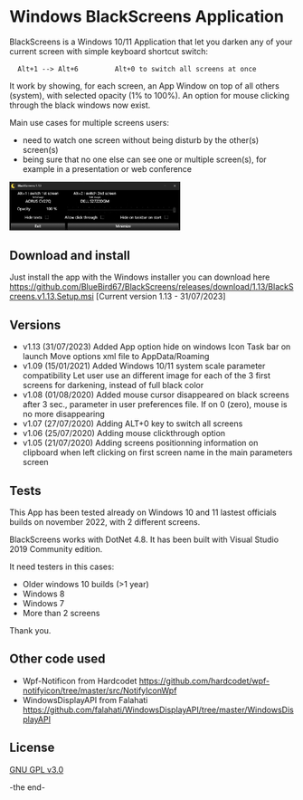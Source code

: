 # Windows BlackScreens Application

BlackScreens is a Windows 10/11 Application that let you darken any of your current screen with simple keyboard shortcut switch: 

      Alt+1 --> Alt+6         Alt+0 to switch all screens at once

It work by showing, for each screen, an App Window on top of all others (system), with selected opacity (1% to 100%). An option for mouse clicking through the black windows now exist.

Main use cases for multiple screens users:
- need to watch one screen without being disturb by the other(s) screen(s)
- being sure that no one else can see one or multiple screen(s), for example in a presentation or web conference

<img src="docs/BlackScreens_MainWindow.png" width="60%">

## Download and install

Just install the app with the Windows installer you can download here https://github.com/BlueBird67/BlackScreens/releases/download/1.13/BlackScreens.v1.13.Setup.msi [Current version 1.13 - 31/07/2023]

## Versions
- v1.13 (31/07/2023)
  Added App option hide on windows Icon Task bar on launch
  Move options xml file to AppData/Roaming
- v1.09 (15/01/2021)
  Added Windows 10/11 system scale parameter compatibility
  Let user use an different image for each of the 3 first screens for darkening, instead of full black color
- v1.08 (01/08/2020)
  Added mouse cursor disappeared on black screens after 3 sec., parameter in user preferences file. If on 0 (zero), mouse is no more disappearing
- v1.07 (27/07/2020)
  Adding ALT+0 key to switch all screens
- v1.06 (25/07/2020)
  Adding mouse clickthrough option
- v1.05 (21/07/2020)
  Adding screens positionning information on clipboard when left clicking on first screen name in the main parameters screen


## Tests

This App has been tested already on Windows 10 and 11 lastest officials builds on november 2022, with 2 different screens.

BlackScreens works with DotNet 4.8. It has been built with Visual Studio 2019 Community edition.

It need testers in this cases:
- Older windows 10 builds (>1 year)
- Windows 8
- Windows 7
- More than 2 screens

Thank you.

## Other code used
- Wpf-Notificon from Hardcodet https://github.com/hardcodet/wpf-notifyicon/tree/master/src/NotifyIconWpf
- WindowsDisplayAPI from Falahati https://github.com/falahati/WindowsDisplayAPI/tree/master/WindowsDisplayAPI

## License

[GNU GPL v3.0](https://github.com/BlueBird67/BlackScreens/blob/master/LICENSE)

-the end-
